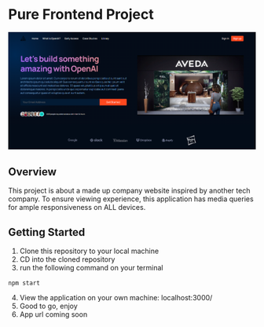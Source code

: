 # Pure Frontend Project
![screenshot](./img/screenshot.png)

## Overview

This project is about a made up company website inspired by another tech company. To ensure viewing experience, this application has media queries for ample responsiveness on ALL devices.

## Getting Started

1. Clone this repository to your local machine
2. CD into the cloned repository
3. run the following command on your terminal
```
npm start
```
4. View the application on your own machine: localhost:3000/
5. Good to go, enjoy
6. App url coming soon
